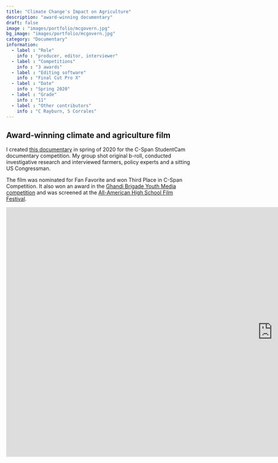 ```yaml
---
title: "Climate Change's Impact on Agriculture"
description: "award-winning documentary"
draft: false
image : "images/portfolio/mcgovern.jpg"
bg_image: "images/portfolio/mcgovern.jpg"
category: "Documentary"
information:
  - label : "Role"
    info : "producer, editor, interviewer"
  - label : "Competitions"
    info : "3 awards"
  - label : "Editing software"
    info : "Final Cut Pro X"
  - label : "Date"
    info : "Spring 2020"
  - label : "Grade"
    info : "11"
  - label : "Other contributors"
    info : "C Rayburn, S Corrales"
---
```


## Award-winning climate and agriculture film

I created [this documentary](http://studentcam.org/ThirdPrize-0422MontgomeryBlair.htm) in spring of 2020 for the C-Span StudentCam documentary competition. My group shot original b-roll, conducted investigative research and interviewed farmers, policy experts and a sitting US Congressman. 

The film was nominated for Fan Favorite and won Third Place in C-Span Competition. It also won an award in the [Ghandi Brigade Youth Media competition](https://www.youthmediamd.org/media-festival-competition) and was screened at the [All-American High School Film Festival](https://www.hsfilmfest.com/2020-official-selections).

<iframe width="1433.6" height="672" src="https://www.youtube.com/embed/UuOJ411YnsY" frameborder="0" allow="accelerometer; autoplay; clipboard-write; encrypted-media; gyroscope; picture-in-picture" allowfullscreen></iframe>